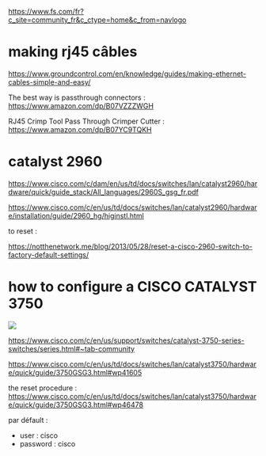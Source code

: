 https://www.fs.com/fr?c_site=community_fr&c_ctype=home&c_from=navlogo

# making rj45 câbles

https://www.groundcontrol.com/en/knowledge/guides/making-ethernet-cables-simple-and-easy/

The best way is passthrough connectors : https://www.amazon.com/dp/B07VZZZWGH

RJ45 Crimp Tool Pass Through Crimper Cutter : https://www.amazon.com/dp/B07YC9TQKH



# catalyst 2960

https://www.cisco.com/c/dam/en/us/td/docs/switches/lan/catalyst2960/hardware/quick/guide_stack/All_languages/2960S_gsg_fr.pdf

https://www.cisco.com/c/en/us/td/docs/switches/lan/catalyst2960/hardware/installation/guide/2960_hg/higinstl.html

to reset :

https://notthenetwork.me/blog/2013/05/28/reset-a-cisco-2960-switch-to-factory-default-settings/

# how to configure a CISCO CATALYST 3750

![](https://www.cisco.com/c/dam/en/us/support/web/images/series/switches-catalyst-3750-series-switches.jpg)

https://www.cisco.com/c/en/us/support/switches/catalyst-3750-series-switches/series.html#~tab-community

https://www.cisco.com/c/en/us/td/docs/switches/lan/catalyst3750/hardware/quick/guide/3750GSG3.html#wp41605

the reset procedure :
https://www.cisco.com/c/en/us/td/docs/switches/lan/catalyst3750/hardware/quick/guide/3750GSG3.html#wp46478

par défault :
- user : cisco
- password : cisco

